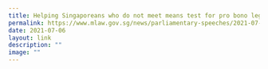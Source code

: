 ```yaml
---
title: Helping Singaporeans who do not meet means test for pro bono legal
permalink: https://www.mlaw.gov.sg/news/parliamentary-speeches/2021-07-06-written-answer-by-minister-for-law-mr-k-shanmugam-to-pq-on-helping-singaporeans-who-not-meet-means-test-for-pro-bono-legal-aid-services/
date: 2021-07-06
layout: link
description: ""
image: ""
---
```

